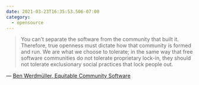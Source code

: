 ```yaml
---
date: 2021-03-23T16:35:53.506-07:00
category:
  - opensource
---
```

> You can’t separate the software from the community that built it. Therefore, true openness must dictate how that community is formed and run. We are what we choose to tolerate; in the same way that free software communities do not tolerate proprietary lock-in, they should not tolerate exclusionary social practices that lock people out.

— [Ben Werdmüller, Equitable Community Software](https://werd.io/view/6059763f4ea26f3b732a4f02)
